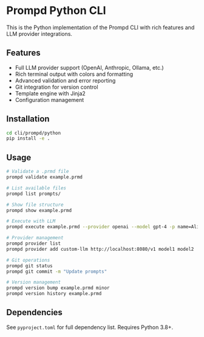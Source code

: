 # Prompd Python CLI

This is the Python implementation of the Prompd CLI with rich features and LLM provider integrations.

## Features

- Full LLM provider support (OpenAI, Anthropic, Ollama, etc.)
- Rich terminal output with colors and formatting
- Advanced validation and error reporting
- Git integration for version control
- Template engine with Jinja2
- Configuration management

## Installation

```bash
cd cli/prompd/python
pip install -e .
```

## Usage

```bash
# Validate a .prmd file
prompd validate example.prmd

# List available files
prompd list prompts/

# Show file structure
prompd show example.prmd

# Execute with LLM
prompd execute example.prmd --provider openai --model gpt-4 -p name=Alice

# Provider management
prompd provider list
prompd provider add custom-llm http://localhost:8080/v1 model1 model2

# Git operations
prompd git status
prompd git commit -m "Update prompts"

# Version management
prompd version bump example.prmd minor
prompd version history example.prmd
```

## Dependencies

See `pyproject.toml` for full dependency list. Requires Python 3.8+.